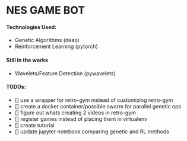 # NES GAME BOT

#### Technologies Used:
 * Genetic Algorithms (deap)
 * Reinforcement Learning (pytorch)

#### Still in the works
 * Wavelets/Feature Detection (pywavelets)

#### TODOs:
 - [] use a wrapper for retro-gym instead of customizing retro-gym
 - [] create a docker container/possible swarm for parallel genetic ops
 - [] figure out whats creating 2 videos in retro-gym
 - [] register games instead of placing them in virtualenv
 - [] create tutorial
 - [] update jupyter notebook comparing genetic and RL methods
